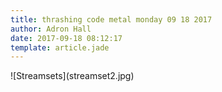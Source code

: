 ```yaml
---
title: thrashing code metal monday 09 18 2017
author: Adron Hall
date: 2017-09-18 08:12:17
template: article.jade
---
```

<span class="more"></span>

<div class="image float-right">
    ![Streamsets](streamset2.jpg)
</div>

